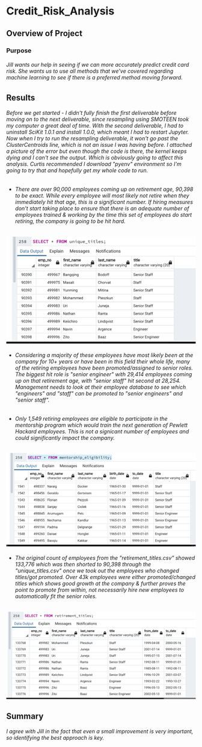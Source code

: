 # Credit_Risk_Analysis
## Overview of Project
### Purpose
###### Jill wants our help in seeing if we can more accurately predict credit card risk. She wants us to use all methods that we've covered regarding machine learning to see if there is a preferred method moving forward.
## Results
###### Before we get started - I didn't fully finish the first deliverable before moving on to the next deliverable, since resampling using SMOTEEN took my computer a great deal of time. With the second deliverable, I had to uninstall SciKit 1.0.1 and install 1.0.0, which meant I had to restart Jupyter. Now when I try to run the resampling deliverable, it won't go past the ClusterCentroids line, which is not an issue I was having before. I attached a picture of the error but even though the code is there, the kernel keeps dying and I can't see the output. Which is obviously going to affect this analysis. Curtis recommended I download "pyenv" environment so I'm going to try that and hopefully get my whole code to run.
* ###### There are over 90,000 employees coming up on retirement age, 90,398 to be exact. While every employee will most likely not retire when they immediately hit that age, this is a significant number. If hiring measures don't start taking place to ensure that there is an adequate number of employees trained & working by the time this set of employees do start retiring, the company is going to be hit hard.

![2017 original script run time](https://github.com/liabrooke/Pewlett-Hackard-Analysis/blob/main/Unique_titles_count.png) 

* ###### Considering a majority of these employees have most likely been at the company for 10+ years or have been in this field their whole life, many of the retiring employees have been promoted/assigned to senior roles. The biggest hit role is "senior engineer" with 29,414 employees coming up on that retirement age, with "senior staff" hit second at 28,254. Management needs to look at their employee database to see which "engineers" and "staff" can be promoted to "senior engineers" and "senior staff".
* ###### Only 1,549 retiring employees are eligible to participate in the mentorship program which would train the next generation of Pewlett Hackard employees. This is not a signicant number of employees and could significantly impact the company.

![2017 original script run time](https://github.com/liabrooke/Pewlett-Hackard-Analysis/blob/main/Mentorship_eligibility_count.png) 

* ###### The original count of employees from the "retirement_titles.csv" showed 133,776 which was then shorted to 90,398 through the "unique_titles.csv" once we took out the employees who changed titles/got promoted. Over 43k employees were either promoted/changed titles which shows good growth at the company & further proves the point to promote from within, not necessarily hire new employees to automatically fit the senior roles.

![2017 original script run time](https://github.com/liabrooke/Pewlett-Hackard-Analysis/blob/main/Retirement_titles_count.png) 

## Summary
###### I agree with Jill in the fact that even a small improvement is very important, so identifying the best approach is key. 
